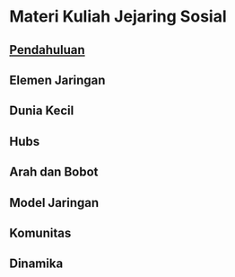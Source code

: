 # Materi Kuliah Jejaring Sosial
## [Pendahuluan](Pendahuluan.md)
## Elemen Jaringan
## Dunia Kecil
## Hubs
## Arah dan Bobot
## Model Jaringan
## Komunitas
## Dinamika
